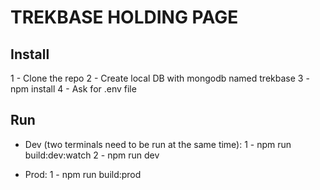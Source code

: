 # TREKBASE HOLDING PAGE

## Install

  1 - Clone the repo
  2 - Create local DB with mongodb named trekbase
  3 - npm install
  4 - Ask for .env file

## Run

  - Dev (two terminals need to be run at the same time):
    1 - npm run build:dev:watch
    2 - npm run dev

  - Prod:
    1 - npm run build:prod